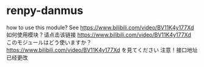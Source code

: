 # renpy-danmus
how to use this module? See https://www.bilibili.com/video/BV11K4y177Xd  
如何使用模块？请点击该链接 https://www.bilibili.com/video/BV11K4y177Xd  
このモジュールはどう使いますか？ https://www.bilibili.com/video/BV11K4y177Xd を見てください
注意！接口地址已经更改
